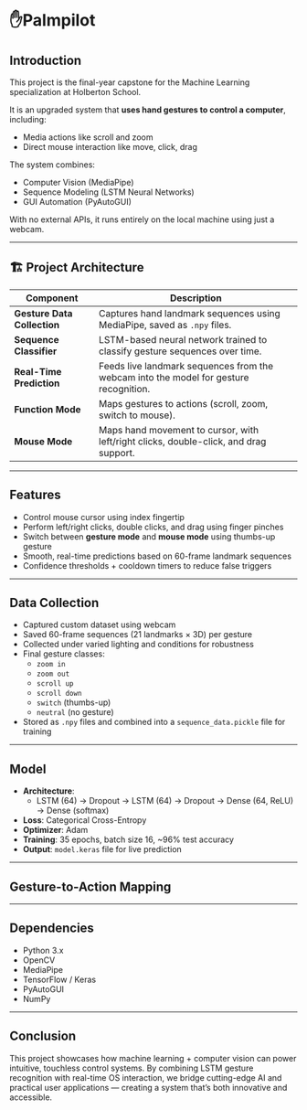 # ✋Palmpilot

##  Introduction
This project is the final-year capstone for the Machine Learning specialization at Holberton School.

It is an upgraded system that **uses hand gestures to control a computer**, including:
- Media actions like scroll and zoom
- Direct mouse interaction like move, click, drag

The system combines:
- Computer Vision (MediaPipe)
- Sequence Modeling (LSTM Neural Networks)
- GUI Automation (PyAutoGUI)

With no external APIs, it runs entirely on the local machine using just a webcam.

---

## 🏗️ Project Architecture

| Component                  | Description                                                                            |
|----------------------------|----------------------------------------------------------------------------------------|
| **Gesture Data Collection** | Captures hand landmark sequences using MediaPipe, saved as `.npy` files.               |
| **Sequence Classifier**     | LSTM-based neural network trained to classify gesture sequences over time.             |
| **Real-Time Prediction**    | Feeds live landmark sequences from the webcam into the model for gesture recognition.  |
| **Function Mode**           | Maps gestures to actions (scroll, zoom, switch to mouse).                              |
| **Mouse Mode**              | Maps hand movement to cursor, with left/right clicks, double-click, and drag support.  |

---



##  Features

- Control mouse cursor using index fingertip
- Perform left/right clicks, double clicks, and drag using finger pinches
- Switch between **gesture mode** and **mouse mode** using thumbs-up gesture
- Smooth, real-time predictions based on 60-frame landmark sequences
- Confidence thresholds + cooldown timers to reduce false triggers

---

##  Data Collection

- Captured custom dataset using webcam
- Saved 60-frame sequences (21 landmarks × 3D) per gesture
- Collected under varied lighting and conditions for robustness
- Final gesture classes:
  - `zoom in`
  - `zoom out`
  - `scroll up`
  - `scroll down`
  - `switch` (thumbs-up)
  - `neutral` (no gesture)
- Stored as `.npy` files and combined into a `sequence_data.pickle` file for training

---

##  Model

- **Architecture**:
  - LSTM (64) → Dropout → LSTM (64) → Dropout → Dense (64, ReLU) → Dense (softmax)
- **Loss**: Categorical Cross-Entropy
- **Optimizer**: Adam
- **Training**: 35 epochs, batch size 16, ~96% test accuracy
- **Output**: `model.keras` file for live prediction

---

##  Gesture-to-Action Mapping



---

##  Dependencies

- Python 3.x
- OpenCV
- MediaPipe
- TensorFlow / Keras
- PyAutoGUI
- NumPy

---


## Conclusion
This project showcases how machine learning + computer vision can power intuitive, touchless control systems.
By combining LSTM gesture recognition with real-time OS interaction, we bridge cutting-edge AI and practical user applications — creating a system that’s both innovative and accessible.




